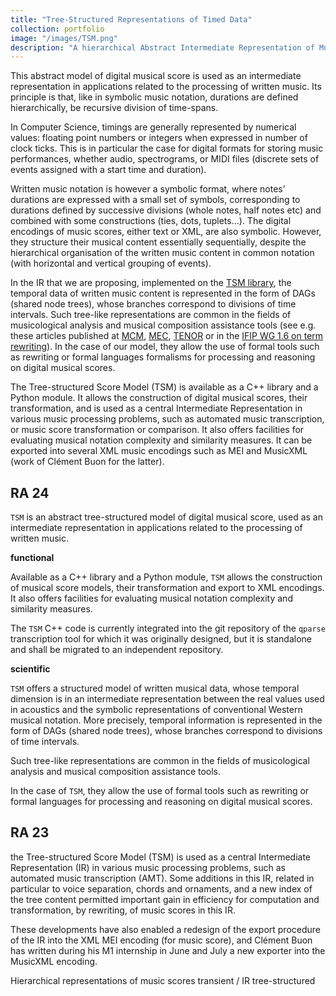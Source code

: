 ```yaml
---
title: "Tree-Structured Representations of Timed Data"
collection: portfolio
image: "/images/TSM.png"
description: "A hierarchical Abstract Intermediate Representation of Music Notation"
---
```


This abstract model of digital musical score is used as an intermediate representation in applications related to the processing of written music. Its principle is that, like in symbolic music notation, durations are defined hierarchically, be recursive division of time-spans.

In Computer Science, timings are generally represented by numerical values: floating point numbers or integers when expressed in number of clock ticks. This is in particular the case for digital formats for storing music performances, whether audio, spectrograms, or MIDI files (discrete sets of events assigned with a start time and duration).

Written music notation is however a symbolic format, where notes’ durations are expressed with a small set of symbols, corresponding to durations defined by successive divisions (whole notes, half notes etc) and combined with some constructions (ties, dots, tuplets…). The digital encodings of music scores, either text or XML, are also symbolic. However, they structure their musical content essentially sequentially, despite the hierarchical organisation of the written music content in common notation (with horizontal and vertical grouping of events). 

In the IR that we are proposing, implemented on the [TSM library](soft/2022-TSM), the temporal data of written music content is represented in the form of DAGs (shared node trees), whose branches correspond to divisions of time intervals. Such tree-like representations are common in the fields of musicological analysis and musical composition assistance tools (see e.g. these articles published at [MCM](2015-06-01-A-Structural-Theory-of-Rhythm-Notation-based-on-Tree-Representations-and-Term-Rewriting), [MEC](2015-05-01-Towards-an-Equational-Theory-of-Rhythm-Notation), [TENOR](2017-05-01-Generating-equivalent-rhythmic-notations-based-on-rhythm-tree-languages) or in the [IFIP WG 1.6 on term rewriting](publication/2014-07-01-Rhythm-Tree-Rewriting)). In the case of our model, they allow the use of formal tools such as rewriting or formal languages formalisms for processing and reasoning on digital musical scores.

The Tree-structured Score Model (TSM) is available as a C++ library and a Python module. It allows the construction of digital musical scores, their transformation, and is used as a central Intermediate Representation in various music processing problems, such as automated music transcription, or music score transformation or comparison.  It also offers facilities for evaluating musical notation complexity and similarity measures. It can be exported into several XML music encodings such as MEI and MusicXML (work of Clément Buon for the latter).



## RA 24

`TSM` is an abstract tree-structured model of digital musical score, used as an intermediate representation in applications related to the processing of written music.

**functional**

Available as a C++ library and a Python module, `TSM` allows the construction of musical score models, their transformation and export to XML encodings. It also offers facilities for evaluating musical notation complexity and similarity measures.

The `TSM` C++ code is currently integrated into the git repository of the `qparse` transcription tool for which it was originally designed, but it is standalone and shall be migrated to an independent repository.



**scientific**

`TSM` offers a structured model of written musical data, whose temporal dimension is in an intermediate representation between the real values used in acoustics and the symbolic representations of conventional Western musical notation. More precisely, temporal information is represented in the form of DAGs (shared node trees), whose branches correspond to divisions of time intervals.

Such tree-like representations are common in the fields of musicological analysis and musical composition assistance tools.

In the case of `TSM`, they allow the use of formal tools such as rewriting or formal languages for processing and reasoning on digital musical scores.



## RA 23

the Tree-structured Score Model (TSM) is used as a central Intermediate Representation (IR) in various music processing problems, such as automated music transcription (AMT). Some additions in this IR, related in particular to voice separation, chords and ornaments, and a new index of the tree content permitted important gain in efficiency for computation and transformation, by rewriting, of music scores in this IR.

These developments have also enabled a redesign of the export procedure of the IR into the XML MEI encoding (for music score), and Clément Buon has written during his M1 internship in June and July a new exporter into the MusicXML encoding.









Hierarchical representations of music scores
transient / IR
tree-structured



